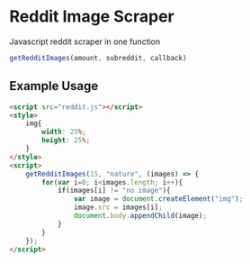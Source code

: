 # Reddit Image Scraper
Javascript reddit scraper in one function

```Javascript
getRedditImages(amount, subreddit, callback)
```

## Example Usage
```HTML
<script src="reddit.js"></script>
<style>
    img{
        width: 25%;
        height: 25%;
    }
</style>
<script>
    getRedditImages(15, "nature", (images) => {
        for(var i=0; i<images.length; i++){
            if(images[i] != "no image"){
                var image = document.createElement("img");
                image.src = images[i];
                document.body.appendChild(image);
            }
        }
    });
</script>
```
